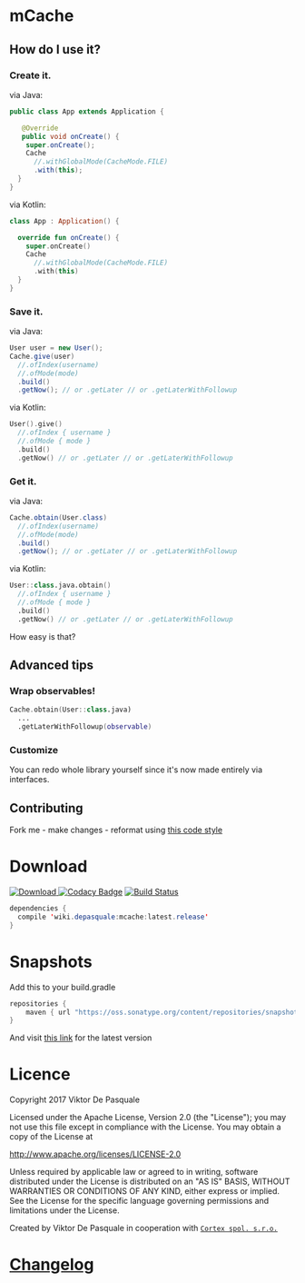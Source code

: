# mCache

## How do I use it?

### Create it.

via Java:
```java
public class App extends Application {

   @Override
   public void onCreate() {
    super.onCreate();
    Cache
      //.withGlobalMode(CacheMode.FILE)
      .with(this);
  }
}
```
via Kotlin:
```kotlin
class App : Application() {

  override fun onCreate() {
    super.onCreate()
    Cache
      //.withGlobalMode(CacheMode.FILE)
      .with(this)
  }
}
```

### Save it.

via Java:
```java
User user = new User();
Cache.give(user)
  //.ofIndex(username)
  //.ofMode(mode)
  .build()
  .getNow(); // or .getLater // or .getLaterWithFollowup
```
via Kotlin:
```kotlin
User().give()
  //.ofIndex { username }
  //.ofMode { mode }
  .build()
  .getNow() // or .getLater // or .getLaterWithFollowup
```

### Get it.

via Java:
```java
Cache.obtain(User.class)
  //.ofIndex(username)
  //.ofMode(mode)
  .build()
  .getNow(); // or .getLater // or .getLaterWithFollowup
```
via Kotlin:
```kotlin
User::class.java.obtain()
  //.ofIndex { username }
  //.ofMode { mode }
  .build()
  .getNow() // or .getLater // or .getLaterWithFollowup
```

How easy is that?

## Advanced tips

### Wrap observables!

```kotlin
Cache.obtain(User::class.java)
  ...
  .getLaterWithFollowup(observable)
```

### Customize

You can redo whole library yourself since it's now made entirely via interfaces.

## Contributing

Fork me - make changes - reformat using [this code style](https://github.com/diareuse/contributing/blob/master/ImprovedGoogleStyle.xml)

# Download

[ ![Download](https://api.bintray.com/packages/diareuse/libs/mcache/images/download.svg) ](https://bintray.com/diareuse/libs/mcache/_latestVersion)
[![Codacy Badge](https://api.codacy.com/project/badge/Grade/7da687a708864da88736611c1433f3e0)](https://www.codacy.com/app/diareuse/mCache?utm_source=github.com&utm_medium=referral&utm_content=diareuse/mCache&utm_campaign=badger)
[![Build Status](https://travis-ci.org/diareuse/mCache.svg?branch=master)](https://travis-ci.org/diareuse/mCache)

```java
dependencies {
  compile 'wiki.depasquale:mcache:latest.release'
}
```

# Snapshots

Add this to your build.gradle

```java
repositories {
    maven { url "https://oss.sonatype.org/content/repositories/snapshots" }
}
```

And visit [this link](https://oss.sonatype.org/content/repositories/snapshots/wiki/depasquale/mcache/) for the latest version

# Licence

Copyright 2017 Viktor De Pasquale

Licensed under the Apache License, Version 2.0 (the "License");
you may not use this file except in compliance with the License.
You may obtain a copy of the License at

http://www.apache.org/licenses/LICENSE-2.0

Unless required by applicable law or agreed to in writing, software
distributed under the License is distributed on an "AS IS" BASIS,
WITHOUT WARRANTIES OR CONDITIONS OF ANY KIND, either express or implied.
See the License for the specific language governing permissions and
limitations under the License.

Created by Viktor De Pasquale in cooperation with [`Cortex spol. s.r.o.`](https://www.cortex.cz/)

# [Changelog](https://github.com/diareuse/mCache/blob/master/CHANGELOG.md)